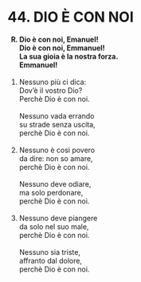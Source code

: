 # 44. DIO È CON NOI

<ol>
  <b><li type="A" value="18">Dio è con noi, Emanuel!<br>
    Dio è con noi, Emmanuel!<br>
    La sua gioia è la nostra forza.<br>
    Emmanuel!</li></b><br>
  <li value="1">Nessuno più ci dica:<br>
    Dov’è il vostro Dio?<br>
    Perchè Dio è con noi.<br><br>
    Nessuno vada errando<br>
    su strade senza uscita,<br>
    perchè Dio è con noi.</li><br>
  <li>Nessuno è così povero<br>
    da dire: non so amare,<br>
    perchè Dio è con noi.<br><br>
    Nessuno deve odiare,<br>
    ma solo perdonare,<br>
    perchè Dio è con noi.</li><br>
  <li>Nessuno deve piangere<br>
    da solo nel suo male,<br>
    perchè Dio è con noi.<br><br>
    Nessuno sia triste,<br>
    affranto dal dolore,<br>
    perchè Dio è con noi.</li>
</ol>
